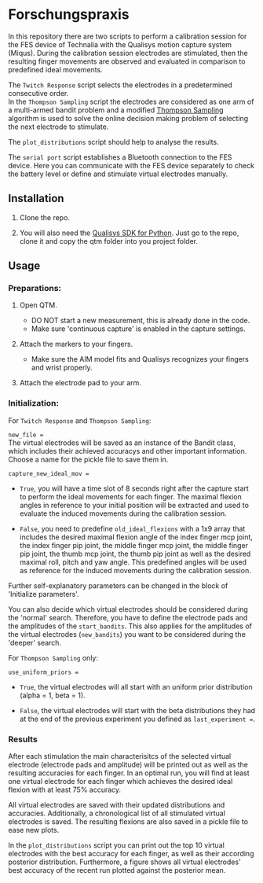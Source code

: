 # Forschungspraxis 
In this repository there are two scripts to perform a calibration session for the FES device of Technalia with the Qualisys motion capture system (Miqus).
During the calibration session electrodes are stimulated, then the resulting finger movements are observed and evaluated in comparison to predefined ideal movements.

The ```Twitch Response``` script selects the electrodes in a predetermined consecutive order.\
In the ```Thompson Sampling``` script the electrodes are considered as one arm of a multi-armed bandit problem and a modified [Thompson Sampling](https://web.stanford.edu/~bvr/pubs/TS_Tutorial.pdf)
algorithm is used to solve the online decision making problem of selecting the next electrode to stimulate.

The ```plot_distributions``` script should help to analyse the results.

The ```serial port``` script establishes a Bluetooth connection to the FES device. Here you can communicate with the FES device separately to check the battery level 
or define and stimulate virtual electrodes manually.

## Installation

1.  Clone the repo.

2.  You will also need the [Qualisys SDK for Python](https://github.com/qualisys/qualisys_python_sdk).
    Just go to the repo, clone it and copy the qtm folder into you project folder.

## Usage

### Preparations:

1. Open QTM. 
    - DO NOT start a new measurement, this is already done in the code.
    - Make sure 'continuous capture' is enabled in the capture settings.
 
2. Attach the markers to your fingers.
    - Make sure the AIM model fits and Qualisys recognizes your fingers and wrist properly.

3. Attach the electrode pad to your arm.

### Initialization:

For ```Twitch Response``` and ```Thompson Sampling```:

```new_file =```\
  The virtual electrodes will be saved as an instance of the Bandit class, which includes their achieved accuracys and other important information. 
  Choose a name for the pickle file to save them in. 

```capture_new_ideal_mov =```
  - ```True```, you will have a time slot of 8 seconds right after the capture start to perform the ideal movements
    for each finger. The maximal flexion angles in reference to your initial position will be extracted and used to evaluate the induced movements during the calibration session.
  
  - ```False```, you need to predefine ```old_ideal_flexions``` with a 1x9 array that includes the desired maximal flexion angle of the index finger mcp joint,
    the index finger pip joint, the middle finger mcp joint, the middle finger pip joint, the thumb mcp joint, the thumb pip joint as well as the desired maximal 
    roll, pitch and yaw angle. This predefined angles will be used as reference for the induced movements during the calibration session.
    
Further self-explanatory parameters can be changed in the block of 'Initialize parameters'.
    
You can also decide which virtual electrodes should be considered during the 'normal' search. Therefore, you have to define the electrode pads and the amplitudes of the ```start_bandits```.
This also applies for the amplitudes of the virtual electrodes (```new_bandits```) you want to be considered during the 'deeper' search.



For ```Thompson Sampling``` only:

```use_uniform_priors =```
  - ```True```, the virtual electrodes will all start with an uniform prior distribution (alpha = 1, beta = 1).
  
  - ```False```, the virtual electrodes will start with the beta distributions they had at the end of the previous experiment you defined as ```last_experiment =```.
  
### Results

After each stimulation the main characterisitcs of the selected virtual electrode (electrode pads and amplitude) will be printed out as well as the resulting accuracies
for each finger.
In an optimal run, you will find at least one virtual electrode for each finger which achieves the desired ideal flexion with at least 75% accuracy.

All virtual electrodes are saved with their updated distributions and accuracies. 
Additionally, a chronological list of all stimulated virtual electrodes is saved.
The resulting flexions are also saved in a pickle file to ease new plots.

In the ```plot_distributions``` script you can print out the top 10 virtual electrodes with the best accuracy for each finger, as well as their according posterior 
distribution. Furthermore, a figure shows all virtual electrodes' best accuracy of the recent run plotted against the posterior mean. 


  



